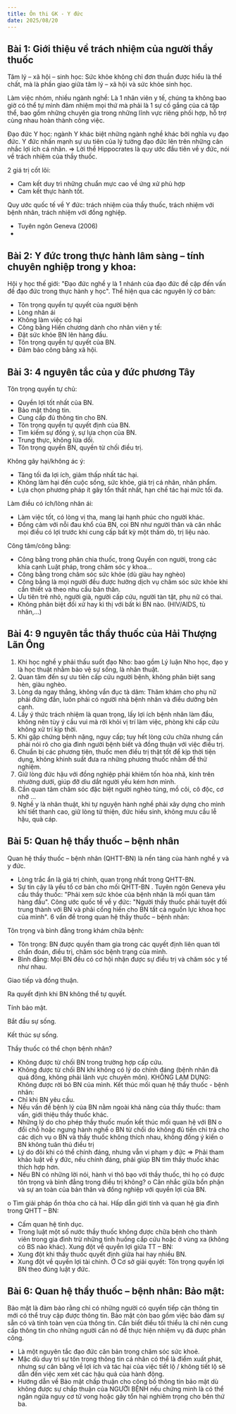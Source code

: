 ```yaml
---
title: Ôn thi GK - Y đức
date: 2025/08/20
---
```


## Bài 1: Giới thiệu về trách nhiệm của người thầy thuốc

Tâm lý – xã hội – sinh học: Sức khỏe không chỉ đơn thuần được hiểu là thể chất, mà 
là phần giao giữa tâm lý – xã hội và sức khỏe sinh học.

Làm việc nhóm, nhiều ngành nghề: Là 1 nhân viên y tế, chúng ta không bao giờ có 
thể tự mình đảm nhiệm mọi thứ mà phải là 1 sự cố gắng của cả tập thể, bao gồm 
những chuyên gia trong những lĩnh vực riêng phối hợp, hỗ trợ cùng nhau hoàn thành 
công việc.

Đạo đức Y học: ngành Y khác biệt những ngành nghề khác bởi nghĩa vụ đạo đức. Y 
đức nhấn mạnh sự ưu tiên của lý tưởng đạo đức lên trên những cân nhắc lợi ích cá 
nhân. => Lời thề Hippocrates là quy ước đầu tiên về y đức, nói về trách nhiệm của 
thầy thuốc.

2 giá trị cốt lõi: 
- Cam kết duy trì những chuẩn mực cao về ứng xử phù hợp
- Cam kết thực hành tốt.

Quy ước quốc tế về Y đức: trách nhiệm của thầy thuốc, trách nhiệm với bệnh nhân, 
trách nhiệm với đồng nghiệp.
- Tuyên ngôn Geneva (2006)
- 

## Bài 2: Y đức trong thực hành lâm sàng – tính chuyên nghiệp trong y khoa:

Hội y học thế giới: "Đạo đức nghề y là 1 nhánh của đạo đức đề cập đến vấn đề đạo 
đức trong thực hành y học". Thể hiện qua các nguyên lý cơ bản:
- Tôn trọng quyền tự quyết của người bệnh
- Lòng nhân ái
- Không làm việc có hại
- Công bằng
Hiến chương dành cho nhân viên y tế:
- Đặt sức khỏe BN lên hàng đầu.
- Tôn trọng quyền tự quyết của BN.
- Đảm bảo công bằng xã hội.

## Bài 3: 4 nguyên tắc của y đức phương Tây

Tôn trọng quyền tự chủ:
- Quyền lợi tốt nhất của BN.
- Bảo mật thông tin.
- Cung cấp đủ thông tin cho BN.
- Tôn trọng quyền tự quyết định của BN.
- Tìm kiếm sự đồng ý, sự lựa chọn của BN.
- Trung thực, không lừa dối.
- Tôn trọng quyền BN, quyền từ chối điều trị.

Không gây hại/không ác ý:
- Tăng tối đa lợi ích, giảm thấp nhất tác hại.
- Không làm hại đến cuộc sống, sức khỏe, giá trị cá nhân, nhân phẩm.
- Lựa chọn phương pháp ít gây tổn thất nhất, hạn chế tác hại mức tối đa.

Làm điều có ích/lòng nhân ái:

- Làm việc tốt, có lòng vị tha, mang lại hạnh phúc cho người khác.
- Đồng cảm với nỗi đau khổ của BN, coi BN như người thân và cân nhắc mọi điều 
có lợi trước khi cung cấp bất kỳ một thăm dò, trị liệu nào.

Công tâm/công bằng: 

- Công bằng trong phân chia thuốc, trong Quyền con người, trong các khía cạnh 
Luật pháp, trong chăm sóc y khoa…
- Công bằng trong chăm sóc sức khỏe (dù giàu hay nghèo)
- Công bằng là mọi người đều được hưởng dịch vụ chăm sóc sức khỏe khi cần 
thiết và theo nhu cầu bản thân.
- Ưu tiên trẻ nhỏ, người già, người cấp cứu, người tàn tật, phụ nữ có thai.
- Không phân biệt đối xử hay kì thị với bất kì BN nào. (HIV/AIDS, tù nhân,…)

## Bài 4: 9 nguyên tắc thầy thuốc của Hải Thượng Lãn Ông

1. Khi học nghề y phải thấu suốt đạo Nho: bao gồm Lý luận Nho học, đạo y là học thuật 
nhằm bảo vệ sự sống, là nhân thuật.
2. Quan tâm đến sự ưu tiên cấp cứu người bệnh, không phân biệt sang hèn, giàu nghèo.
3. Lòng dạ ngay thẳng, không vẩn đục tà dâm: Thăm khám cho phụ nữ phải đứng đắn, 
luôn phải có người nhà bệnh nhân và điều dưỡng bên cạnh.
4. Lấy ý thức trách nhiệm là quan trọng, lấy lợi ích bệnh nhân làm đầu, không nên tùy ý
cầu vui mà rời khỏi vị trí làm việc, phòng khi cấp cứu không xử trí kịp thời.
5. Khi gặp chứng bệnh nặng, nguy cấp; tuy hết lòng cứu chữa nhưng cần phải nói rõ cho 
gia đình người bệnh biết và đồng thuận với việc điều trị.
6. Chuẩn bị các phương tiện, thuốc men điều trị thật tốt để kịp thời tiện dụng, không 
khinh suất đưa ra những phương thuốc nhằm để thử nghiệm.
7. Giữ lòng đức hậu với đồng nghiệp phải khiêm tốn hòa nhã, kính trên nhường dưới, 
giúp đỡ dìu dắt người yếu kém hơn mình.
8. Cần quan tâm chăm sóc đặc biệt người nghèo túng, mồ côi, cô độc, cơ nhỡ ...
9. Nghề y là nhân thuật, khi tự nguyện hành nghề phải xây dựng cho mình khí tiết thanh 
cao, giữ lòng từ thiện, đức hiếu sinh, không mưu cầu lễ hậu, quà cáp.

## Bài 5: Quan hệ thầy thuốc – bệnh nhân

Quan hệ thầy thuốc – bệnh nhân (QHTT-BN) là nền tảng của hành nghề y và y đức.
- Lòng trắc ẩn là giá trị chính, quan trọng nhất trong QHTT-BN.
- Sự tin cậy là yếu tố cơ bản cho mối QHTT-BN .
Tuyên ngôn Geneva yêu cầu thầy thuốc: "Phải xem sức khỏe của bệnh nhân là mối quan tâm 
hàng đầu".
Công ước quốc tế về y đức: "Người thầy thuốc phải tuyệt đối trung thành với BN và phải 
cống hiến cho BN tất cả nguồn lực khoa học của mình".
6 vấn đề trong quan hệ thầy thuốc – bệnh nhân:

Tôn trọng và bình đẳng trong khám chữa bệnh:
- Tôn trọng: BN được quyền tham gia trong các quyết định liên quan tới chẩn đoán, 
điều trị, chăm sóc bệnh trạng của mình.
- Bình đẳng: Mọi BN đều có cơ hội nhận được sự điều trị và chăm sóc y tế như nhau.

Giao tiếp và đồng thuận.

Ra quyết định khi BN không thể tự quyết.

Tính bảo mật.

Bắt đầu sự sống.

Kết thúc sự sống.

Thầy thuốc có thể chọn bệnh nhân?
- Không được từ chối BN trong trường hợp cấp cứu.
- Không được từ chối BN khi không có lý do chính đáng (bệnh nhân đã quá đông, không 
phải lãnh vực chuyên môn).
KHÔNG LẠM DỤNG: Không được rời bỏ BN của mình.
Kết thúc mối quan hệ thầy thuốc - bệnh nhân:
- Chỉ khi BN yêu cầu.
- Nếu vấn đề bệnh lý của BN nằm ngoài khả năng của thầy thuốc: tham vấn, giới thiệu thầy 
thuốc khác.
- Những lý do cho phép thầy thuốc muốn kết thúc mối quan hệ với BN
o đổi chỗ hoặc ngưng hành nghề
o BN từ chối do không đủ tiền chi trả cho các dịch vụ
o BN và thầy thuốc không thích nhau, không đồng ý kiến
o BN không tuân thủ điều trị
- Lý do đôi khi có thể chính đáng, nhưng vẫn vi phạm y đức => Phải tham khảo luật về y 
đức, nếu chính đáng, phải giúp BN tìm thầy thuốc khác thích hợp hơn.
- Nếu BN có những lời nói, hành vi thô bạo với thầy thuốc, thì họ có được tôn trọng và 
bình đẳng trong điều trị không?
o Cân nhắc giữa bổn phận và sự an toàn của bản thân và đồng nghiệp với quyền lợi 
của BN.

o Tìm giải pháp ổn thỏa cho cả hai.
Hấp dẫn giới tính và quan hệ gia đình trong QHTT – BN:
- Cấm quan hệ tình dục.
- Trong luật một số nước thầy thuốc không được chữa bệnh cho thành viên trong gia đình 
trừ những tình huống cấp cứu hoặc ở vùng xa (không có BS nào khác).
Xung đột về quyền lợi giữa TT – BN:
- Xung đột khi thầy thuốc quyết định giữa hai hay nhiều BN.
- Xung đột về quyền lợi tài chính.
Ở Cơ sở giải quyết: Tôn trọng quyền lợi BN theo đúng luật y đức.

## Bài 6: Quan hệ thầy thuốc – bệnh nhân: Bảo mật: 
Bảo mật là đảm bảo rằng chỉ có những người có quyền tiếp cận thông tin mới có thể
truy cập được thông tin. Bảo mật còn bao gồm việc bảo đảm sự sẵn có và tính toàn vẹn của
thông tin. Cần biết điều tối thiểu là chỉ nên cung cấp thông tin cho những người cần nó để
thực hiện nhiệm vụ đã được phân công.
- Là một nguyên tắc đạo đức căn bản trong chăm sóc sức khoẻ.
- Mặc dù duy trì sự tôn trọng thông tin cá nhân có thể là điểm xuất phát, nhưng sự cân bằng 
về lợi ích và tác hại của việc tiết lộ / không tiết lộ sẽ dẫn đến việc xem xét các hậu quả của 
hành động.
- Hướng dẫn về Bảo mật chấp thuận cho công bố thông tin bảo mật dù không được sự chấp 
thuận của NGƯỜI BỆNH nếu chứng minh là có thể ngăn ngừa nguy cơ tử vong hoặc gây 
tổn hại nghiêm trọng cho bên thứ ba.
